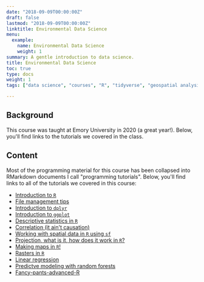 ```yaml
---
date: "2018-09-09T00:00:00Z"
draft: false
lastmod: "2018-09-09T00:00:00Z"
linktitle: Environmental Data Science
menu:
  example:
    name: Environmental Data Science
    weight: 1
summary: A gentle introduction to data science.
title: Environmental Data Science
toc: true
type: docs
weight: 1
tags: ["data science", "courses", "R", "tidyverse", "geospatial analysis"]

---
```


## Background

This course was taught at Emory University in 2020 (a great year!). Below, you'll find links to the tutorials we covered in the class.  

## Content

Most of the programming material for this course has been collapsed into RMarkdown documents I call "programming tutorials".  Below, you'll find links to all of the tutorials we covered in this course:

* [Introduction to `R`](Introduction_to_R.html)
* [File management tips](File_management.html)
* [Introduction to `dplyr`](Introduction_to_dplyr.html)
* [Introduction to `ggplot`](Introduction_to_ggplot.html)
* [Descriptive statistics in `R`](Descriptive_statistics.html)
* [Correlation (it ain't causation)](Correlation.html)
* [Working with spatial data in `R` using `sf`](Introduction_to_spatial_data.html)
* [Projection, what is it, how does it work in `R`?](Projection.html)
* [Making maps in `R`!](Making_maps_in_R.html)
* [Rasters in `R`](Rasters_in_R.html)
* [Linear regression](Linear_regression.html)
* [Predictve modeling with random forests](Predictive_modeling.html)
* [Fancy-pants-advanced-R](Advanced_R_LAB.html)



